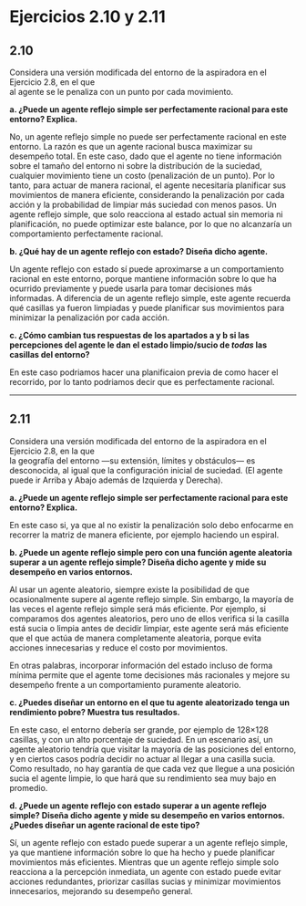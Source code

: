 # Ejercicios 2.10 y 2.11

## 2.10
Considera una versión modificada del entorno de la aspiradora en el Ejercicio 2.8, en el que  
al agente se le penaliza con un punto por cada movimiento.

**a. ¿Puede un agente reflejo simple ser perfectamente racional para este entorno? Explica.**

No, un agente reflejo simple no puede ser perfectamente racional en este entorno. La razón es que un agente racional busca maximizar su desempeño total. En este caso, dado que el agente no tiene información sobre el tamaño del entorno ni sobre la distribución de la suciedad, cualquier movimiento tiene un costo (penalización de un punto). Por lo tanto, para actuar de manera racional, el agente necesitaría planificar sus movimientos de manera eficiente, considerando la penalización por cada acción y la probabilidad de limpiar más suciedad con menos pasos. Un agente reflejo simple, que solo reacciona al estado actual sin memoria ni planificación, no puede optimizar este balance, por lo que no alcanzaría un comportamiento perfectamente racional.

**b. ¿Qué hay de un agente reflejo con estado? Diseña dicho agente.**

Un agente reflejo con estado sí puede aproximarse a un comportamiento racional en este entorno, porque mantiene información sobre lo que ha ocurrido previamente y puede usarla para tomar decisiones más informadas. A diferencia de un agente reflejo simple, este agente recuerda qué casillas ya fueron limpiadas y puede planificar sus movimientos para minimizar la penalización por cada acción.

**c. ¿Cómo cambian tus respuestas de los apartados a y b si las percepciones del agente le dan el estado limpio/sucio de *todas* las casillas del entorno?**

En este caso podriamos hacer una planificaion previa de como hacer el recorrido, por lo tanto podriamos decir que es perfectamente racional.

---

## 2.11
Considera una versión modificada del entorno de la aspiradora en el Ejercicio 2.8, en la que  
la geografía del entorno —su extensión, límites y obstáculos— es desconocida, al igual que la configuración inicial de suciedad. (El agente puede ir Arriba y Abajo además de Izquierda y Derecha).

**a. ¿Puede un agente reflejo simple ser perfectamente racional para este entorno? Explica.**

En este caso si, ya que al no existir la penalización solo debo enfocarme en recorrer la matriz de manera eficiente, por ejemplo haciendo un espiral.

**b. ¿Puede un agente reflejo simple pero con una función agente aleatoria superar a un agente reflejo simple? Diseña dicho agente y mide su desempeño en varios entornos.**

Al usar un agente aleatorio, siempre existe la posibilidad de que ocasionalmente supere al agente reflejo simple. Sin embargo, la mayoría de las veces el agente reflejo simple será más eficiente. Por ejemplo, si comparamos dos agentes aleatorios, pero uno de ellos verifica si la casilla está sucia o limpia antes de decidir limpiar, este agente será más eficiente que el que actúa de manera completamente aleatoria, porque evita acciones innecesarias y reduce el costo por movimientos.

En otras palabras, incorporar información del estado incluso de forma mínima permite que el agente tome decisiones más racionales y mejore su desempeño frente a un comportamiento puramente aleatorio.

**c. ¿Puedes diseñar un entorno en el que tu agente aleatorizado tenga un rendimiento pobre? Muestra tus resultados.**

En este caso, el entorno debería ser grande, por ejemplo de 128×128 casillas, y con un alto porcentaje de suciedad. En un escenario así, un agente aleatorio tendría que visitar la mayoría de las posiciones del entorno, y en ciertos casos podría decidir no actuar al llegar a una casilla sucia. Como resultado, no hay garantía de que cada vez que llegue a una posición sucia el agente limpie, lo que hará que su rendimiento sea muy bajo en promedio.

**d. ¿Puede un agente reflejo con estado superar a un agente reflejo simple? Diseña dicho agente y mide su desempeño en varios entornos. ¿Puedes diseñar un agente racional de este tipo?**

Sí, un agente reflejo con estado puede superar a un agente reflejo simple, ya que mantiene información sobre lo que ha hecho y puede planificar movimientos más eficientes. Mientras que un agente reflejo simple solo reacciona a la percepción inmediata, un agente con estado puede evitar acciones redundantes, priorizar casillas sucias y minimizar movimientos innecesarios, mejorando su desempeño general.